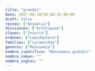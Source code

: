 ```yaml
---
title: "grandis"
date: 2017-08-18T20:46:32-06:00
draft: false
reinos: ["Animalia"]
divisiones: ["Arthropoda"]
clases: ["Insecta"]
ordenes: ["Lepidoptera"]
familias: ["Lycaenidae"]
generos: ["Mesosemia"]
nombre_cientifico: "Mesosemia grandis"
nombre_comun: ""
nombre_ingles: ""
---
```

